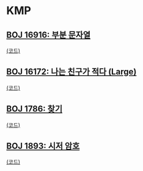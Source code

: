 # KMP

## [BOJ 16916: 부분 문자열](https://www.acmicpc.net/problem/16916)
[(코드)](https://github.com/DJ-archive/Algorithm-DataStructure/blob/main/0minyoung0/algorithm/30_KMP/Boj16916.java)

## [BOJ 16172: 나는 친구가 적다 (Large)](https://www.acmicpc.net/problem/16172)
[(코드)](https://github.com/DJ-archive/Algorithm-DataStructure/blob/main/0minyoung0/algorithm/30_KMP/Boj16172.java)

## [BOJ 1786: 찾기](https://www.acmicpc.net/problem/1786)
[(코드)](https://github.com/DJ-archive/Algorithm-DataStructure/blob/main/0minyoung0/algorithm/30_KMP/Boj1786.java)

## [BOJ 1893: 시저 암호](https://www.acmicpc.net/problem/1893)
[(코드)](https://github.com/DJ-archive/Algorithm-DataStructure/blob/main/0minyoung0/algorithm/30_KMP/Boj1893.java)